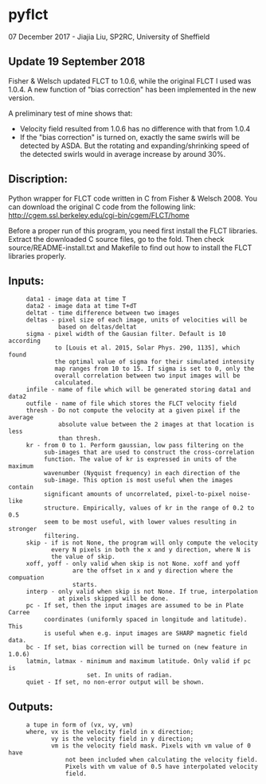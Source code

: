 # pyflct
07 December 2017 - Jiajia Liu, SP2RC, University of Sheffield
## Update 19 September 2018
Fisher & Welsch updated FLCT to 1.0.6, while the original FLCT I used was 1.0.4.
A new function of "bias correction" has been implemented in the new version.

A preliminary test of mine shows that:
* Velocity field resulted from 1.0.6 has no difference with that from 1.0.4
* If the "bias correction" is turned on, exactly the same swirls will be 
detected by ASDA. But the rotating and expanding/shrinking speed of the detected 
swirls would in average increase by around 30%.

## Discription: 
 Python wrapper for FLCT code written in C from Fisher & Welsch
 2008. You can download the original C code from the following link:
 http://cgem.ssl.berkeley.edu/cgi-bin/cgem/FLCT/home

 Before a proper run of this program, you need first install
 the FLCT libraries. Extract the downloaded C source files, go
 to the fold. Then check source/README-install.txt
 and Makefile to find out how to install the FLCT libraries
 properly.

## Inputs:
         data1 - image data at time T
         data2 - image data at time T+dT
         deltat - time difference between two images
         deltas - pixel size of each image, units of velocities will be
                  based on deltas/deltat
         sigma - pixel width of the Gausian filter. Default is 10 according
                 to [Louis et al. 2015, Solar Phys. 290, 1135], which found
                 the optimal value of sigma for their simulated intensity
                 map ranges from 10 to 15. If sigma is set to 0, only the
                 overall correlation between two input images will be
                 calculated.
         infile - name of file which will be generated storing data1 and data2
         outfile - name of file which stores the FLCT velocity field
         thresh - Do not compute the velocity at a given pixel if the average
                  absolute value between the 2 images at that location is less
                  than thresh.
         kr - from 0 to 1. Perform gaussian, low pass filtering on the
              sub-images that are used to construct the cross-correlation
              function. The value of kr is expressed in units of the maximum
              wavenumber (Nyquist frequency) in each direction of the
              sub-image. This option is most useful when the images contain
              significant amounts of uncorrelated, pixel-to-pixel noise-like
              structure. Empirically, values of kr in the range of 0.2 to 0.5
              seem to be most useful, with lower values resulting in stronger
              filtering.
         skip - if is not None, the program will only compute the velocity
                every N pixels in both the x and y direction, where N is
                the value of skip.
         xoff, yoff - only valid when skip is not None. xoff and yoff
                      are the offset in x and y direction where the compuation
                      starts.
         interp - only valid when skip is not None. If true, interpolation
                  at pixels skipped will be done.
         pc - If set, then the input images are assumed to be in Plate Carree
              coordinates (uniformly spaced in longitude and latitude). This
              is useful when e.g. input images are SHARP magnetic field data.
         bc - If set, bias correction will be turned on (new feature in 1.0.6)
         latmin, latmax - minimum and maximum latitude. Only valid if pc is
                          set. In units of radian.
         quiet - If set, no non-error output will be shown.

## Outputs:
         a tupe in form of (vx, vy, vm)
         where, vx is the velocity field in x direction;
                vy is the velocity field in y direction;
                vm is the velocity field mask. Pixels with vm value of 0 have
                    not been included when calculating the velocity field.
                    Pixels with vm value of 0.5 have interpolated velocity
                    field.

